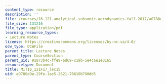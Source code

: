 ```yaml
---
content_type: resource
description: ''
file: /courses/16-121-analytical-subsonic-aerodynamics-fall-2017/a0788e9a29fe1ae5262176610b780dd5_MIT16_121F17_lec15.pdf
file_size: 131216
file_type: application/pdf
learning_resource_types:
- Lecture Notes
license: https://creativecommons.org/licenses/by-nc-sa/4.0/
ocw_type: OCWFile
parent_title: Lecture Notes
parent_type: CourseSection
parent_uid: 91873b4c-ffe9-6d69-c19b-5e4cae1e0165
resourcetype: Document
title: MIT16_121F17_lec15
uid: a0788e9a-29fe-1ae5-2621-76610b780dd5
---
```

